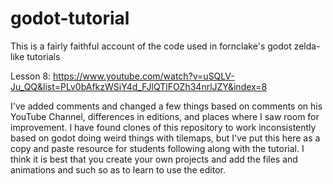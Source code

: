 # godot-tutorial

This is a fairly faithful account of the code used in fornclake's godot zelda-like tutorials

Lesson 8: https://www.youtube.com/watch?v=uSQLV-Ju_QQ&list=PLv0bAfkzWSiY4d_FJlQTlFOZh34nrlJZY&index=8

I've added comments and changed a few things based on comments on his YouTube Channel, differences in editions,
and places where I saw room for improvement.  I have found clones of this repository to work inconsistently 
based on godot doing weird things with tilemaps, but I've put this here as a copy and paste resource for students
following along with the tutorial.  I think it is best that you create your own projects and add the files and 
animations and such so as to learn to use the editor.
